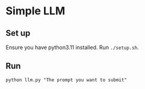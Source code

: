 # Simple LLM

## Set up
Ensure you have python3.11 installed. Run `./setup.sh`.

## Run
```commandline
python llm.py "The prompt you want to submit"
```


